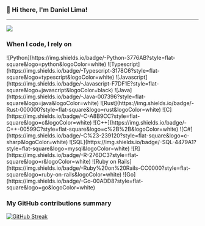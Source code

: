 ### 👋 Hi there, I'm Daniel Lima!

---

![](https://komarev.com/ghpvc/?username=daniel1lima)

<h3>When I code, I rely on</h3>
![Python](https://img.shields.io/badge/-Python-3776AB?style=flat-square&logo=python&logoColor=white)
![Typescript](https://img.shields.io/badge/-Typescript-3178C6?style=flat-square&logo=typescript&logoColor=white)
![Javascript](https://img.shields.io/badge/-Javascript-F7DF1E?style=flat-square&logo=javascript&logoColor=black)
![Java](https://img.shields.io/badge/-Java-007396?style=flat-square&logo=java&logoColor=white)
![Rust](https://img.shields.io/badge/-Rust-000000?style=flat-square&logo=rust&logoColor=white)
![C](https://img.shields.io/badge/-C-A8B9CC?style=flat-square&logo=c&logoColor=white)
![C++](https://img.shields.io/badge/-C++-00599C?style=flat-square&logo=c%2B%2B&logoColor=white)
![C#](https://img.shields.io/badge/-C%23-239120?style=flat-square&logo=c-sharp&logoColor=white)
![SQL](https://img.shields.io/badge/-SQL-4479A1?style=flat-square&logo=mysql&logoColor=white)
![R](https://img.shields.io/badge/-R-276DC3?style=flat-square&logo=r&logoColor=white)
![Ruby on Rails](https://img.shields.io/badge/-Ruby%20on%20Rails-CC0000?style=flat-square&logo=ruby-on-rails&logoColor=white)
![Go](https://img.shields.io/badge/-Go-00ADD8?style=flat-square&logo=go&logoColor=white)

<h3>My GitHub contributions summary</h3>

[![GitHub Streak](https://github-readme-streak-stats.herokuapp.com?user=daniel1lima&theme=dark&hide_border=true)](https://git.io/streak-stats)


